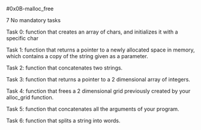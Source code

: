 #0x0B-malloc_free

7 No mandatory tasks

Task 0: function that creates an array of chars, and initializes it with a
specific char

Task 1: function that returns a pointer to a newly allocated space in memory, 
which contains a copy of the string given as a parameter.

Task 2: function that concatenates two strings.

Task 3: function that returns a pointer to a 2 dimensional array of integers.

Task 4: function that frees a 2 dimensional grid previously created by 
your alloc_grid function.

Task 5: function that concatenates all the arguments of your program.

Task 6: function that splits a string into words.
